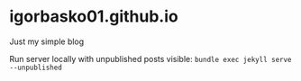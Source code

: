# igorbasko01.github.io
Just my simple blog

Run server locally with unpublished posts visible: `bundle exec jekyll serve --unpublished`
